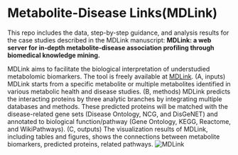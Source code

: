 # Metabolite-Disease Links(MDLink)

This repo includes the data, step-by-step guidance, and analysis results for the case studies described in the MDLink manuscript:
 **MDLink: a web server for in-depth metabolite-disease association profiling through biomedical knowledge mining.**

MDLink aims to facilitate the biological interpretation of understudied metabolomic biomarkers. The tool is freely available at [MDLink](http://47.104.207.48/). 
(A, inputs) MDLink starts from a specific metabolite or multiple metabolites identified in various metabolic health and disease studies. 
(B, methods) MDLink predicts the interacting proteins by three analytic branches by integrating multiple databases and methods. These predicted proteins will be matched with the disease-related gene sets (Disease Ontology, NCG, and DisGeNET) and annotated to biological function/pathway (Gene Ontology, KEGG, Reactome, and WikiPathways). 
(C, outputs) The visualization results of MDLink, including tables and figures, shows the connections between metabolite biomarkers, predicted proteins, related pathways.
![MDLink](MDLink_workflow.tif "MDLink") 


